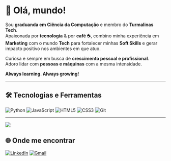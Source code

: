 # 🖤 Olá, mundo!

Sou **graduanda em Ciência da Computação** e membro do **Turmalinas Tech**.  
Apaixonada por **tecnologia** & por **café ☕**, combino minha experiência em **Marketing** com o mundo **Tech** para fortalecer minhas **Soft Skills** e gerar impacto positivo nos ambientes em que atuo.

Curiosa e sempre em busca de **crescimento pessoal e profissional**.  
Adoro lidar com **pessoas e máquinas** com a mesma intensidade.  

**Always learning. Always growing!**  

---

## 🛠️ Tecnologias e Ferramentas
![Python](https://img.shields.io/badge/Python-3776AB?style=for-the-badge&logo=python&logoColor=white)
![JavaScript](https://img.shields.io/badge/JavaScript-F7DF1E?style=for-the-badge&logo=javascript&logoColor=black)
![HTML5](https://img.shields.io/badge/HTML5-E34F26?style=for-the-badge&logo=html5&logoColor=white)
![CSS3](https://img.shields.io/badge/CSS3-1572B6?style=for-the-badge&logo=css3&logoColor=white)
![Git](https://img.shields.io/badge/Git-F05032?style=for-the-badge&logo=git&logoColor=white)

---


<picture>
  <source
    srcset="https://github-readme-stats.vercel.app/api?username=rebeccacandido&show_icons=true&theme=dracula"
    media="(prefers-color-scheme: dark)"
  />
  <source
    srcset="https://github-readme-stats.vercel.app/api?username=rebeccacandido&show_icons=true"
    media="(prefers-color-scheme: light), (prefers-color-scheme: no-preference)"
  />
  <img src="https://github-readme-stats.vercel.app/api?username=rebeccacandido&show_icons=true" />
</picture>

## 🌐 Onde me encontrar
[![LinkedIn](https://img.shields.io/badge/LinkedIn-0077B5?style=for-the-badge&logo=linkedin&logoColor=white)](https://www.linkedin.com/in/beabuff)
[![Gmail](https://img.shields.io/badge/Gmail-D14836?style=for-the-badge&logo=gmail&logoColor=white)](mailto:beaszlo@outlook.com)
